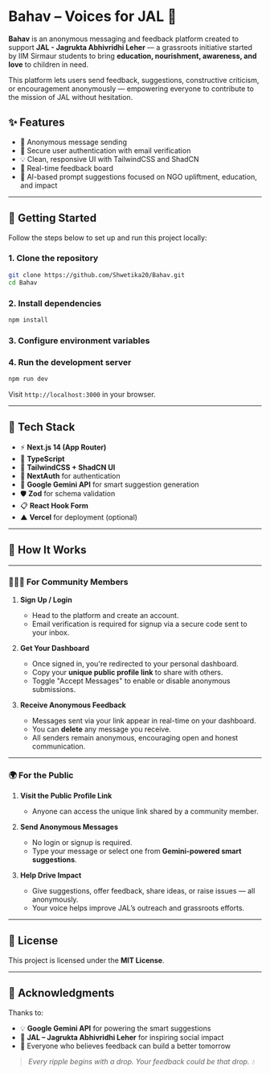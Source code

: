 # Bahav – Voices for JAL 🌊

**Bahav** is an anonymous messaging and feedback platform created to support **JAL - Jagrukta Abhivridhi Leher** — a grassroots initiative started by IIM Sirmaur students to bring **education, nourishment, awareness, and love** to children in need.

This platform lets users send feedback, suggestions, constructive criticism, or encouragement anonymously — empowering everyone to contribute to the mission of JAL without hesitation.

## ✨ Features

- 🎯 Anonymous message sending
- 🔐 Secure user authentication with email verification
- 💡 Clean, responsive UI with TailwindCSS and ShadCN
- 📨 Real-time feedback board
- 🧠 AI-based prompt suggestions focused on NGO upliftment, education, and impact

---

## 🚀 Getting Started

Follow the steps below to set up and run this project locally:

### 1. Clone the repository

```bash
git clone https://github.com/Shwetika20/Bahav.git
cd Bahav
```

### 2. Install dependencies

```bash
npm install
```

### 3. Configure environment variables

### 4. Run the development server

```bash
npm run dev
```
Visit `http://localhost:3000` in your browser.

---

## 🧪 Tech Stack

- ⚡️ **Next.js 14 (App Router)**
- 🔷 **TypeScript**
- 🎨 **TailwindCSS + ShadCN UI**
- 🔐 **NextAuth** for authentication
- 🧠 **Google Gemini API** for smart suggestion generation
- 🛡 **Zod** for schema validation
- 📋 **React Hook Form**
- ▲ **Vercel** for deployment (optional)

---

## 🚀 How It Works

---

### 🧑‍🤝‍🧑 For Community Members

1. **Sign Up / Login**
   - Head to the platform and create an account.
   - Email verification is required for signup via a secure code sent to your inbox.

2. **Get Your Dashboard**
   - Once signed in, you're redirected to your personal dashboard.
   - Copy your **unique public profile link** to share with others.
   - Toggle "Accept Messages" to enable or disable anonymous submissions.

3. **Receive Anonymous Feedback**
   - Messages sent via your link appear in real-time on your dashboard.
   - You can **delete** any message you receive.
   - All senders remain anonymous, encouraging open and honest communication.

---

### 🌍 For the Public

1. **Visit the Public Profile Link**
   - Anyone can access the unique link shared by a community member.

2. **Send Anonymous Messages**
   - No login or signup is required.
   - Type your message or select one from **Gemini-powered smart suggestions**.

3. **Help Drive Impact**
   - Give suggestions, offer feedback, share ideas, or raise issues — all anonymously.
   - Your voice helps improve JAL’s outreach and grassroots efforts.

---


## 📄 License

This project is licensed under the **MIT License**.

---

## 🙏 Acknowledgments

Thanks to:

- 💡 **Google Gemini API** for powering the smart suggestions
- 🌊 **JAL – Jagrukta Abhivridhi Leher** for inspiring social impact
- 🫶 Everyone who believes feedback can build a better tomorrow

> _Every ripple begins with a drop. Your feedback could be that drop. 💧_
